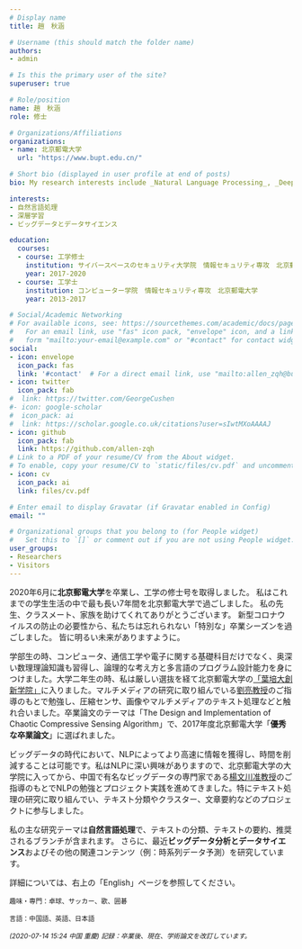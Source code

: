 ```yaml
---
# Display name
title: 趙　秋涵

# Username (this should match the folder name)
authors:
- admin

# Is this the primary user of the site?
superuser: true

# Role/position
name: 趙　秋涵
role: 修士

# Organizations/Affiliations
organizations:
- name: 北京郵電大学
  url: "https://www.bupt.edu.cn/"

# Short bio (displayed in user profile at end of posts)
bio: My research interests include _Natural Language Processing_, _Deep Learning_ and _Data Science_. If you get interets in my research topics, please contact me as allen_zqh@bupt.edu.cn.

interests:
- 自然言語処理
- 深層学習
- ビッグデータとデータサイエンス

education:
  courses:
  - course: 工学修士
    institution: サイバースペースのセキュリティ大学院　情報セキュリティ専攻　北京郵電大学
    year: 2017-2020
  - course: 工学士
    institution: コンピューター学院　情報セキュリティ専攻　北京郵電大学
    year: 2013-2017

# Social/Academic Networking
# For available icons, see: https://sourcethemes.com/academic/docs/page-builder/#icons
#   For an email link, use "fas" icon pack, "envelope" icon, and a link in the
#   form "mailto:your-email@example.com" or "#contact" for contact widget.
social:
- icon: envelope
  icon_pack: fas
  link: '#contact'  # For a direct email link, use "mailto:allen_zqh@bupt.edu.cn".
- icon: twitter
  icon_pack: fab
#  link: https://twitter.com/GeorgeCushen
#- icon: google-scholar
#  icon_pack: ai
#  link: https://scholar.google.co.uk/citations?user=sIwtMXoAAAAJ
- icon: github
  icon_pack: fab
  link: https://github.com/allen-zqh
# Link to a PDF of your resume/CV from the About widget.
# To enable, copy your resume/CV to `static/files/cv.pdf` and uncomment the lines below.
- icon: cv
  icon_pack: ai
  link: files/cv.pdf

# Enter email to display Gravatar (if Gravatar enabled in Config)
email: ""

# Organizational groups that you belong to (for People widget)
#   Set this to `[]` or comment out if you are not using People widget.
user_groups:
- Researchers
- Visitors
---
```


2020年6月に**北京郵電大学**を卒業し、工学の修士号を取得しました。 私はこれまでの学生生活の中で最も長い7年間を北京郵電大学で過ごしました。 私の先生、クラスメート、家族を助けてくれてありがとうございます。 新型コロナウイルスの防止の必要性から、私たちは忘れられない「特別な」卒業シーズンを過ごしました。 皆に明るい未来がありますように。

学部生の時、コンピュータ、通信工学や電子に関する基礎科目だけでなく、奥深い数理理論知識も習得し、論理的な考え方と多言語のプログラム設計能力を身につけました。大学二年生の時、私は厳しい選抜を経て北京郵電大学の[「葉培大創新学院」](https://baike.baidu.com/item/%E5%8F%B6%E5%9F%B9%E5%A4%A7%E5%AD%A6%E9%99%A2/4492808?fr=aladdin)に入りました。マルチメディアの研究に取り組んでいる[劉亮教授](https://scs.bupt.edu.cn/info/1097/1346.htm)のご指導のもとで勉強し、圧縮センサ、画像やマルチメディアのテキスト処理などと触れ合いました。卒業論文のテーマは「The Design and Implementation of Chaotic Compressive Sensing Algorithm」で、2017年度北京郵電大学「**優秀な卒業論文**」に選ばれました。
 
ビッグデータの時代において、NLPによってより高速に情報を獲得し、時間を削減することは可能です。私はNLPに深い興味がありますので、北京郵電大学の大学院に入ってから、中国で有名なビッグデータの専門家である[楊文川准教授](https://scss.bupt.edu.cn/info/1063/1135.htm)のご指導のもとでNLPの勉強とプロジェクト実践を進めてきました。特にテキスト処理の研究に取り組んでい、テキスト分類やクラスター、文章要約などのプロジェクトに参与しました。

私の主な研究テーマは**自然言語処理**で、テキストの分類、テキストの要約、推奨されるブランチが含まれます。 さらに、最近**ビッグデータ分析とデータサイエンス**およびその他の関連コンテンツ（例：時系列データ予測）を研究しています。

詳細については、右上の「English」ページを参照してください。

<small>趣味・専門：卓球、サッカー、歌、囲碁</small>

<small>言語：中国語、英語、日本語</small>

_<small>(2020-07-14 15:24 中国 重慶) 記録：卒業後、現在、学術論文を改訂しています。</small>_
